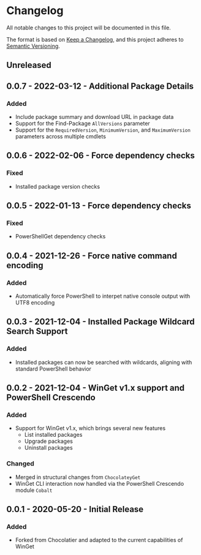 # Changelog
All notable changes to this project will be documented in this file.

The format is based on [Keep a Changelog](https://keepachangelog.com/en/1.0.0/), and this project adheres to [Semantic Versioning](https://semver.org/spec/v2.0.0.html).

## Unreleased

## 0.0.7 - 2022-03-12 - Additional Package Details
### Added
* Include package summary and download URL in package data
* Support for the Find-Package `AllVersions` parameter
* Support for the `RequiredVersion`, `MinimumVersion`, and `MaximumVersion` parameters across multiple cmdlets

## 0.0.6 - 2022-02-06 - Force dependency checks
### Fixed
* Installed package version checks

## 0.0.5 - 2022-01-13 - Force dependency checks
### Fixed
* PowerShellGet dependency checks

## 0.0.4 - 2021-12-26 - Force native command encoding
### Added
* Automatically force PowerShell to interpet native console output with UTF8 encoding

## 0.0.3 - 2021-12-04 - Installed Package Wildcard Search Support
### Added
* Installed packages can now be searched with wildcards, aligning with standard PowerShell behavior

## 0.0.2 - 2021-12-04 - WinGet v1.x support and PowerShell Crescendo
### Added
* Support for WinGet v1.x, which brings several new features
    * List installed packages
    * Upgrade packages
    * Uninstall packages

### Changed
* Merged in structural changes from `ChocolateyGet`
* WinGet CLI interaction now handled via the PowerShell Crescendo module `Cobalt`

## 0.0.1 - 2020-05-20 - Initial Release
### Added
* Forked from Chocolatier and adapted to the current capabilities of WinGet
